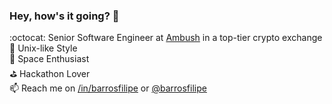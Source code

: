 ### Hey, how's it going? 👋

:octocat: Senior Software Engineer at [Ambush](https://www.getambush.com) in a top-tier crypto exchange <br>
:penguin: Unix-like Style <br>
:rocket: Space Enthusiast <br>
:golf: Hackathon Lover <br>
:mailbox: Reach me on [/in/barrosfilipe](https://linkedin.com/in/barrosfilipe) or [@barrosfilipe](https://instagram.com/barrosfilipe)

